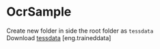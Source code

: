 # OcrSample

Create new folder in side the root folder as ```tessdata``` </br>
Download <a href="https://github.com/tesseract-ocr/tessdata">tessdata</a> [eng.traineddata]
